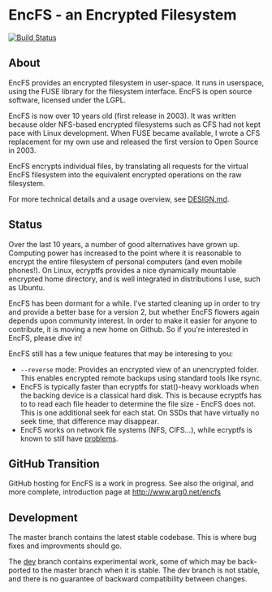 # EncFS - an Encrypted Filesystem

[![Build Status](https://travis-ci.org/vgough/encfs.svg)](https://travis-ci.org/vgough/encfs)

## About

EncFS provides an encrypted filesystem in user-space. It runs in userspace,
using the FUSE library for the filesystem interface. EncFS is open source
software, licensed under the LGPL.

EncFS is now over 10 years old (first release in 2003).  It was written because
older NFS-based encrypted filesystems such as CFS had not kept pace with Linux
development.  When FUSE became available, I wrote a CFS replacement for my own
use and released the first version to Open Source in 2003.

EncFS encrypts individual files, by translating all requests for the virtual
EncFS filesystem into the equivalent encrypted operations on the raw
filesystem.

For more technical details and a usage overview, see [DESIGN.md](DESIGN.md).

## Status

Over the last 10 years, a number of good alternatives have grown up.  Computing
power has increased to the point where it is reasonable to encrypt the entire
filesystem of personal computers (and even mobile phones!).  On Linux, ecryptfs
provides a nice dynamically mountable encrypted home directory, and is well
integrated in distributions I use, such as Ubuntu.

EncFS has been dormant for a while.  I've started cleaning up in order to try
and provide a better base for a version 2, but whether EncFS flowers again
depends upon community interest.  In order to make it easier for anyone to
contribute, it is moving a new home on Github.  So if you're interested in
EncFS, please dive in!

EncFS still has a few unique features that may be interesing to you:

*   `--reverse` mode: Provides an encrypted view of an unencrypted folder.
    This enables encrypted remote backups using standard tools like
    rsync.
*   EncFS is typically faster than ecryptfs for stat()-heavy workloads
    when the backing device is a classical hard disk.
    This is because ecryptfs has to to read each file header to determine
    the file size - EncFS does not. This is one additional seek for each
    stat. On SSDs that have virtually no seek time, that difference may
    disappear.
*   EncFS works on network file systems (NFS, CIFS...), while ecryptfs
    is known to still have [problems][1].

## GitHub Transition

GitHub hosting for EncFS is a work in progress.  See also the original, and
more complete, introduction page at http://www.arg0.net/encfs

## Development

The master branch contains the latest stable codebase.  This is where bug fixes
and improvments should go.

The [dev](https://github.com/vgough/encfs/tree/dev) branch contains experimental
work, some of which may be back-ported to the master branch when it is stable. The
dev branch is not stable, and there is no guarantee of backward compatibility
between changes.


[1]: https://bugs.launchpad.net/ecryptfs/+bug/277578

